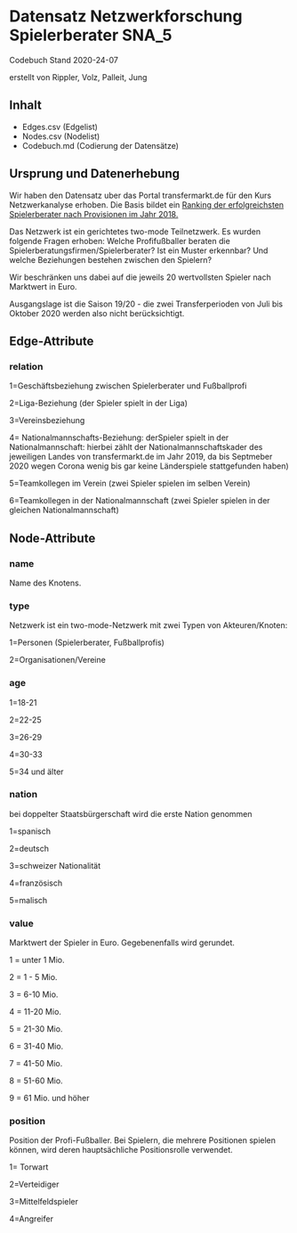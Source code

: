 <h1>Datensatz Netzwerkforschung Spielerberater SNA_5</h1>


Codebuch Stand 2020-24-07 <p>
erstellt von Rippler, Volz, Palleit, Jung <p>


<h2>Inhalt</h2>
<ul>
  <li>Edges.csv (Edgelist)</li>
  <li>Nodes.csv (Nodelist)</li>
  <li>Codebuch.md (Codierung der Datensätze)</li>
</ul>  
 
<h2>Ursprung und Datenerhebung</h2>

<p>Wir haben den Datensatz uber das Portal transfermarkt.de für den Kurs Netzwerkanalyse erhoben. Die Basis bildet ein <a href="https://www.ran.de/fussball/bildergalerien/top-8-diese-spielerberater-kassierten-2018-die-hoechsten-provisionen">Ranking der erfolgreichsten Spielerberater nach Provisionen im Jahr 2018.</a> </p>
<p>Das Netzwerk ist ein gerichtetes two-mode Teilnetzwerk. Es wurden folgende Fragen erhoben: Welche Profifußballer beraten die Spielerberatungsfirmen/Spielerberater? Ist ein Muster erkennbar? Und welche Beziehungen bestehen zwischen den Spielern? </p>

<p>Wir beschränken uns dabei auf die jeweils 20 wertvollsten Spieler nach Marktwert in Euro.</p>
<p>Ausgangslage ist die Saison 19/20 - die zwei Transferperioden von Juli bis Oktober 2020 werden also nicht berücksichtigt. </p>


<h2>Edge-Attribute</h2>

<h3>relation</h3>

1=Geschäftsbeziehung zwischen Spielerberater und Fußballprofi <p>
2=Liga-Beziehung (der Spieler spielt in der Liga) <p>
3=Vereinsbeziehung <p>
4= Nationalmannschafts-Beziehung: derSpieler spielt in der Nationalmannschaft: hierbei zählt der Nationalmannschaftskader des jeweiligen Landes von transfermarkt.de im Jahr 2019, da bis Septmeber 2020 wegen Corona wenig bis gar keine Länderspiele stattgefunden haben) <p>
5=Teamkollegen im Verein (zwei Spieler spielen im selben Verein) <p>
6=Teamkollegen in der Nationalmannschaft (zwei Spieler spielen in der gleichen Nationalmannschaft) <p>



<h2>Node-Attribute</h2>

<h3>name</h3>

Name des Knotens.

<h3>type</h3>
Netzwerk ist ein two-mode-Netzwerk mit zwei Typen von Akteuren/Knoten: <p>

1=Personen (Spielerberater, Fußballprofis)<p>
2=Organisationen/Vereine

<h3>age</h3>

1=18-21 <p>
2=22-25 <p>
3=26-29 <p>
4=30-33 <p>
5=34 und älter <p>

<h3>nation</h3>
bei doppelter Staatsbürgerschaft wird die erste Nation genommen <p>
  
1=spanisch <p>
2=deutsch <p>
3=schweizer Nationalität <p>
4=französisch <p>
5=malisch <p>
  

<h3>value</h3>
Marktwert der Spieler in Euro. Gegebenenfalls wird gerundet. <p>

1 = unter 1 Mio. <p>
2 = 1 - 5 Mio. <p>
3 = 6-10 Mio. <p>
4 = 11-20 Mio. <p>
5 = 21-30 Mio. <p>
6 = 31-40 Mio. <p>
7 = 41-50 Mio. <p>
8 = 51-60 Mio. <p>
9 = 61 Mio. und höher <p> 

<h3>position</h3>

Position der Profi-Fußballer. Bei Spielern, die mehrere Positionen spielen können, wird deren hauptsächliche Positionsrolle verwendet. <p>

1= Torwart <p>
2=Verteidiger <p>
3=Mittelfeldspieler <p>
4=Angreifer <p>


